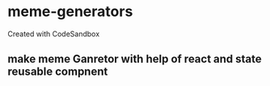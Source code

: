 # meme-generators
Created with CodeSandbox

## make meme Ganretor with help of react and state reusable compnent 
